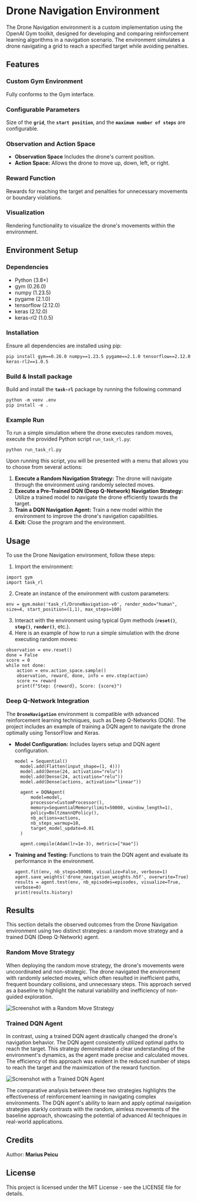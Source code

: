 # Drone Navigation Environment
The Drone Navigation environment is a custom implementation using the OpenAI Gym toolkit, designed for developing and comparing reinforcement learning algorithms in a navigation scenario. The environment simulates a drone navigating a grid to reach a specified target while avoiding penalties.

## Features
### **Custom Gym Environment** 
Fully conforms to the Gym interface.

### **Configurable Parameters** 
Size of the **`grid`**, the **`start position`**, and the **`maximum number of steps`** are configurable.

### **Observation and Action Space**
* **Observation Space** Includes the drone's current position.
* **Action Space:** Allows the drone to move up, down, left, or right.

### **Reward Function** 
Rewards for reaching the target and penalties for unnecessary movements or boundary violations.

### **Visualization** 
Rendering functionality to visualize the drone's movements within the environment.

## Environment Setup
### Dependencies
* Python (3.8+)
* gym (0.26.0)
* numpy (1.23.5)
* pygame (2.1.0)
* tensorflow (2.12.0)
* keras (2.12.0)
* keras-rl2 (1.0.5)

### Installation
Ensure all dependencies are installed using pip:
```
pip install gym==0.26.0 numpy==1.23.5 pygame==2.1.0 tensorflow==2.12.0 keras-rl2==1.0.5
```

### Build & Install package 
Build and install the **`task-rl`** package by running the following command 
```
python -m venv .env
pip install -e .
```

### Example Run 
To run a simple simulation where the drone executes random moves, execute the provided Python script `run_task_rl.py`:
```
python run_task_rl.py
```

Upon running this script, you will be presented with a menu that allows you to choose from several actions:
1. **Execute a Random Navigation Strategy:** The drone will navigate through the environment using randomly selected moves.
2. **Execute a Pre-Trained DQN (Deep Q-Network) Navigation Strategy:** Utilize a trained model to navigate the drone efficiently towards the target.
3. **Train a DQN Navigation Agent:** Train a new model within the environment to improve the drone's navigation capabilities.
4. **Exit:** Close the program and the environment.

## Usage
To use the Drone Navigation environment, follow these steps:
1. Import the environment:
```
import gym
import task_rl
```
2. Create an instance of the environment with custom parameters:
```
env = gym.make('task_rl/DroneNavigation-v0', render_mode="human", size=4, start_position=(1,1), max_steps=100)
```
3. Interact with the environment using typical Gym methods (**`reset()`**, **`step()`**, **`render()`**, etc.).
4. Here is an example of how to run a simple simulation with the drone executing random moves:
```
observation = env.reset()
done = False
score = 0
while not done:
    action = env.action_space.sample()
    observation, reward, done, info = env.step(action)
    score += reward 
    print(f"Step: {reward}, Score: {score}")
```

### Deep Q-Network Integration
The **`DroneNavigation`** environment is compatible with advanced reinforcement learning techniques, such as Deep Q-Networks (DQN). The project includes an example of training a DQN agent to navigate the drone optimally using TensorFlow and Keras.

* **Model Configuration:** Includes layers setup and DQN agent configuration.
  ```
  model = Sequential()
    model.add(Flatten(input_shape=(1, 4)))
    model.add(Dense(24, activation="relu"))
    model.add(Dense(24, activation="relu"))
    model.add(Dense(actions, activation="linear"))

    agent = DQNAgent(
        model=model,
        processor=CustomProcessor(),
        memory=SequentialMemory(limit=50000, window_length=1),
        policy=BoltzmannQPolicy(),
        nb_actions=actions,
        nb_steps_warmup=10,
        target_model_update=0.01
    )

    agent.compile(Adam(lr=1e-3), metrics=["mae"])
  ```
* **Training and Testing:** Functions to train the DQN agent and evaluate its performance in the environment.
  ```
  agent.fit(env, nb_steps=50000, visualize=False, verbose=1)
  agent.save_weights('drone_navigation_weights.h5f', overwrite=True)
  results = agent.test(env, nb_episodes=episodes, visualize=True, verbose=0)
  print(results.history)
  ```

## Results
This section details the observed outcomes from the Drone Navigation environment using two distinct strategies: a random move strategy and a trained DQN (Deep Q-Network) agent.

### Random Move Strategy
When deploying the random move strategy, the drone's movements were uncoordinated and non-strategic. The drone navigated the environment with randomly selected moves, which often resulted in inefficient paths, frequent boundary collisions, and unnecessary steps. This approach served as a baseline to highlight the natural variability and inefficiency of non-guided exploration.

![Screenshot with a Random Move Strategy](RandomStrategy.gif)

### Trained DQN Agent
In contrast, using a trained DQN agent drastically changed the drone's navigation behavior. The DQN agent consistently utilized optimal paths to reach the target. This strategy demonstrated a clear understanding of the environment's dynamics, as the agent made precise and calculated moves. The efficiency of this approach was evident in the reduced number of steps to reach the target and the maximization of the reward function.

![Screenshot with a Trained DQN Agent](TrainedAgent.gif)

The comparative analysis between these two strategies highlights the effectiveness of reinforcement learning in navigating complex environments. The DQN agent's ability to learn and apply optimal navigation strategies starkly contrasts with the random, aimless movements of the baseline approach, showcasing the potential of advanced AI techniques in real-world applications.


## Credits
Author: **Marius Peicu**

## License
This project is licensed under the MIT License - see the LICENSE file for details.
